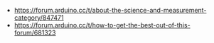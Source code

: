 - https://forum.arduino.cc/t/about-the-science-and-measurement-category/847471
- https://forum.arduino.cc/t/how-to-get-the-best-out-of-this-forum/681323
